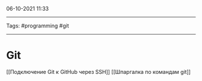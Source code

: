06-10-2021
11:33
***
Tags: #programming #git 
***
# Git 

[[Подключение Git к GitHub через SSH]]
[[Шпаргалка по командам git]]

